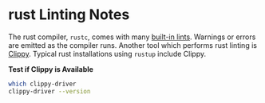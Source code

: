 # rust Linting Notes

The rust compiler, `rustc`, comes with many [built-in lints](https://doc.rust-lang.org/rustc/lints/index.html). Warnings or errors are emitted as the compiler runs. Another tool which performs rust linting is [Clippy](https://doc.rust-lang.org/clippy/). Typical rust installations using `rustup` include Clippy.

**Test if Clippy is Available**

```sh
which clippy-driver
clippy-driver --version
```
